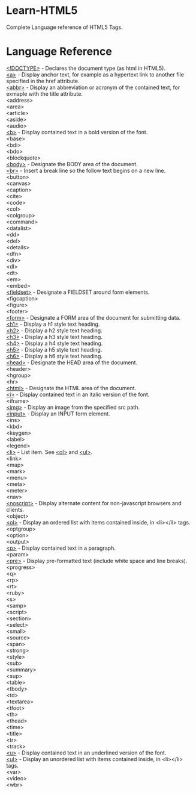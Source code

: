 # Learn-HTML5
Complete Language reference of HTML5 Tags.

# Language Reference

[&lt;!DOCTYPE&gt;](doctype.html) - Declares the document type (as html in HTML5).\
[&lt;a&gt;](a.html) - Display anchor text, for example as a hypertext link to another file specified in the href attribute.\
[&lt;abbr&gt;](abbr.html) - Display an abbreviation or acronym of the contained text, for exmaple with the title attribute.\
&lt;address&gt;\
&lt;area&gt;\
&lt;article&gt;\
&lt;aside&gt;\
&lt;audio&gt;\
[&lt;b&gt;](b.html) - Display contained text in a bold version of the font.\
&lt;base&gt;\
&lt;bdi&gt;\
&lt;bdo&gt;\
&lt;blockquote&gt;\
[&lt;body&gt;](body.html) - Designate the BODY area of the document.\
[&lt;br&gt;](br.html) - Insert a break line so the follow text begins on a new line.\
&lt;button&gt;\
&lt;canvas&gt;\
&lt;caption&gt;\
&lt;cite&gt;\
&lt;code&gt;\
&lt;col&gt;\
&lt;colgroup&gt;\
&lt;command&gt;\
&lt;datalist&gt;\
&lt;dd&gt;\
&lt;del&gt;\
&lt;details&gt;\
&lt;dfn&gt;\
&lt;div&gt;\
&lt;dl&gt;\
&lt;dt&gt;\
&lt;em&gt;\
&lt;embed&gt;\
[&lt;fieldset&gt;](fieldset.html) - Designate a FIELDSET around form elements.\
&lt;figcaption&gt;\
&lt;figure&gt;\
&lt;footer&gt;\
[&lt;form&gt;](form.html) - Designate a FORM area of the document for submitting data.\
[&lt;h1&gt;](h1.html) - Display a h1 style text heading.\
[&lt;h2&gt;](h2.html) - Display a h2 style text heading.\
[&lt;h3&gt;](h3.html) - Display a h3 style text heading.\
[&lt;h4&gt;](h4.html) - Display a h4 style text heading.\
[&lt;h5&gt;](h5.html) - Display a h5 style text heading.\
[&lt;h6&gt;](h6.html) - Display a h6 style text heading.\
[&lt;head&gt;](head.html) - Designate the HEAD area of the document.\
&lt;header&gt;\
&lt;hgroup&gt;\
&lt;hr&gt;\
[&lt;html&gt;](htmlhtml) - Designate the HTML area of the document.\
[&lt;i&gt;](i.html) - Display contained text in an italic version of the font.\
&lt;iframe&gt;\
[&lt;img&gt;](img.html) - Display an image from the specified src path.\
[&lt;input&gt;](input.html) - Display an INPUT form element.\
&lt;ins&gt;\
&lt;kbd&gt;\
&lt;keygen&gt;\
&lt;label&gt;\
&lt;legend&gt;\
[&lt;li&gt;](ol.html) - List item. See [&lt;ol&gt;](ol.html) and [&lt;ul&gt;](ul.html).\
&lt;link&gt;\
&lt;map&gt;\
&lt;mark&gt;\
&lt;menu&gt;\
&lt;meta&gt;\
&lt;meter&gt;\
&lt;nav&gt;\
[&lt;noscript&gt;](nocript.html) - Display alternate content for non-javascript browsers and clients.\
&lt;object&gt;\
[&lt;ol&gt;](ol.html) - Display an ordered list with items contained inside, in &lt;li&gt;&lt;/li&gt; tags.\
&lt;optgroup&gt;\
&lt;option&gt;\
&lt;output&gt;\
[&lt;p&gt;](p.html) - Display contained text in a paragraph.\
&lt;param&gt;\
[&lt;pre&gt;](pre.html) - Display pre-formatted text (include white space and line breaks).\
&lt;progress&gt;\
&lt;q&gt;\
&lt;rp&gt;\
&lt;rt&gt;\
&lt;ruby&gt;\
&lt;s&gt;\
&lt;samp&gt;\
&lt;script&gt;\
&lt;section&gt;\
&lt;select&gt;\
&lt;small&gt;\
&lt;source&gt;\
&lt;span&gt;\
&lt;strong&gt;\
&lt;style&gt;\
&lt;sub&gt;\
&lt;summary&gt;\
&lt;sup&gt;\
&lt;table&gt;\
&lt;tbody&gt;\
&lt;td&gt;\
&lt;textarea&gt;\
&lt;tfoot&gt;\
&lt;th&gt;\
&lt;thead&gt;\
&lt;time&gt;\
&lt;title&gt;\
&lt;tr&gt;\
&lt;track&gt;\
[&lt;u&gt;](u.html) - Display contained text in an underlined version of the font.\
[&lt;ul&gt;](ul.html) - Display an unordered list with items contained inside, in &lt;li&gt;&lt;/li&gt; tags.\
&lt;var&gt;\
&lt;video&gt;\
&lt;wbr&gt;
